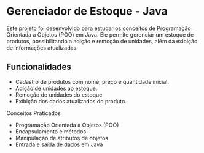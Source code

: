 # Gerenciador de Estoque - Java

Este projeto foi desenvolvido para estudar os conceitos de Programação Orientada a Objetos (POO) em Java. Ele permite gerenciar um estoque de produtos, possibilitando a adição e remoção de unidades, além da exibição de informações atualizadas.

## Funcionalidades
- Cadastro de produtos com nome, preço e quantidade inicial.
- Adição de unidades ao estoque.
- Remoção de unidades do estoque.
- Exibição dos dados atualizados do produto.


 Conceitos Praticados
- Programação Orientada a Objetos (POO)
- Encapsulamento e métodos
- Manipulação de atributos de objetos
- Entrada e saída de dados em Java




